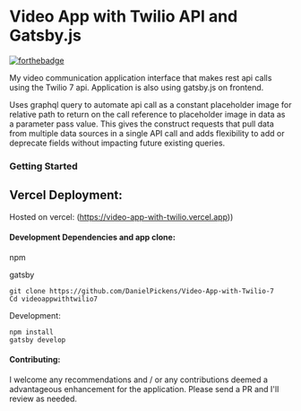 # Video App with Twilio API and Gatsby.js
[![forthebadge](https://forthebadge.com/images/badges/made-with-javascript.svg)](https://forthebadge.com)




My video communication application interface that makes rest api calls using the Twilio 7 api. Application is also using gatsby.js on frontend. 

Uses graphql query to automate api call as a constant placeholder image for relative path to return on the call reference to placeholder image in data as a parameter pass value. This gives the construct requests that pull data from multiple data sources in a single API call and adds flexibility to add or deprecate fields without impacting future existing queries.


### Getting Started





## Vercel Deployment:
Hosted on vercel: (https://video-app-with-twilio.vercel.app))

#### Development Dependencies and app clone:
npm

gatsby
```
git clone https://github.com/DanielPickens/Video-App-with-Twilio-7
Cd videoappwithtwilio7

```

Development:
```
npm install
gatsby develop
```

#### Contributing:

I welcome any recommendations and / or any contributions deemed a advantageous enhancement for the application. Please send a PR and I'll review as needed. 

